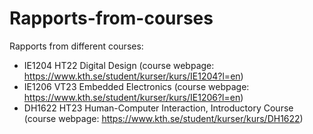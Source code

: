 # Rapports-from-courses
Rapports from different courses:
- IE1204 HT22 Digital Design (course webpage: https://www.kth.se/student/kurser/kurs/IE1204?l=en)
- IE1206 VT23 Embedded Electronics (course webpage: https://www.kth.se/student/kurser/kurs/IE1206?l=en)
- DH1622 HT23 Human-Computer Interaction, Introductory Course (course webpage: https://www.kth.se/student/kurser/kurs/DH1622)
